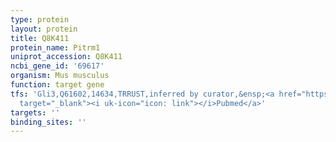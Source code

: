 ```yaml
---
type: protein
layout: protein
title: Q8K411
protein_name: Pitrm1
uniprot_accession: Q8K411
ncbi_gene_id: '69617'
organism: Mus musculus
function: target gene
tfs: 'Gli3,Q61602,14634,TRRUST,inferred by curator,&ensp;<a href="https://www.ncbi.nlm.nih.gov/pubmed/?term=19877269%5Buid%5D"
  target="_blank"><i uk-icon="icon: link"></i>Pubmed</a>'
targets: ''
binding_sites: ''
---
```

